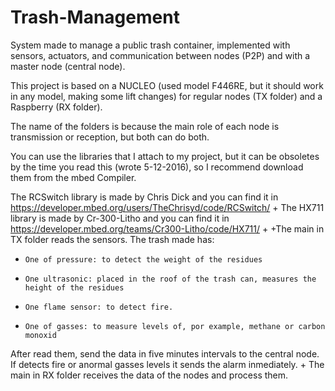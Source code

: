 # Trash-Management
System made to manage a public trash container, implemented with sensors, actuators, and communication between nodes (P2P) and with
a master node (central node).
 
This project is based on a NUCLEO (used model F446RE, but it should work in any model, making some lift changes) for regular nodes
(TX folder) and a Raspberry (RX folder).
 
The name of the folders is because the main role of each node is transmission or reception, but both can do both.
 
You can use the libraries that I attach to my project, but it can be obsoletes by the time you read this (wrote 5-12-2016), so I
recommend download them from the mbed Compiler.
  
The RCSwitch library is made by Chris Dick and you can find it in https://developer.mbed.org/users/TheChrisyd/code/RCSwitch/
 +
  The HX711 library is made by Cr-300-Litho and you can find it in https://developer.mbed.org/teams/Cr300-Litho/code/HX711/
 +
 +The main in TX folder reads the sensors. The trash made has:
     
  +     One of pressure: to detect the weight of the residues
  +     One ultrasonic: placed in the roof of the trash can, measures the height of the residues
  +     One flame sensor: to detect fire.
  +     One of gasses: to measure levels of, por example, methane or carbon monoxid
  
      
After read them, send the data in five minutes intervals to the central node. If detects fire or anormal gasses levels it sends the alarm
inmediately.
 +
The main in RX folder receives the data of the nodes and process them.
